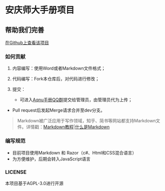 # 安庆师大手册项目

## 帮助我们完善



[在Github上查看该项目](https://github.com/Aizaixyq/Aqnu-manual/)



### 如何贡献

1. 内容编写：使用Word或者Markdown文件格式；
2. 代码编写：Fork本仓库后，对代码进行修改；
3. 提交：

   - 可进入[Aqnu手册QQ群](https://jq.qq.com/?_wv=1027&amp;k=2DiXmDIe)提交给管理员，由管理员代为上传；
- Pull request后发起Merge请求合并至dev分支。

> Markdown被广泛应用于写作领域，知乎、简书等网站都支持Markdown文件。详情戳：[Markdown教程](https://markdown.com.cn/basic-syntax/)|[什么是Markdown](https://baike.baidu.com/item/markdown/3245829)

### 编写规范

- 目前项目使用Markdown 和 Razor（c#、Html和CSS混合语言）
- 为方便维护，后期会转入JavaScript语言

### LICENSE

本项目基于AGPL-3.0进行开源

